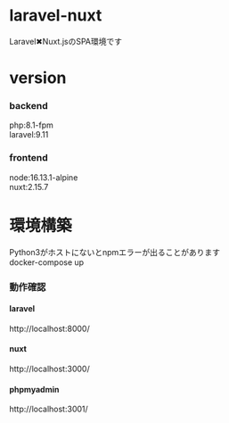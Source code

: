 # laravel-nuxt
Laravel✖︎Nuxt.jsのSPA環境です

# version

### backend
php:8.1-fpm \
laravel:9.11


### frontend
node:16.13.1-alpine \
nuxt:2.15.7


# 環境構築
Python3がホストにないとnpmエラーが出ることがあります \
docker-compose up

### 動作確認
#### laravel
http://localhost:8000/

#### nuxt
http://localhost:3000/

#### phpmyadmin
http://localhost:3001/
